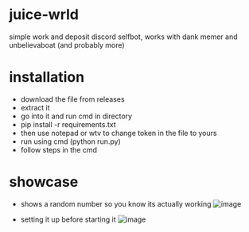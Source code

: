 # juice-wrld
simple work and deposit discord selfbot,
works with dank memer and unbelievaboat (and probably more)


# installation

- download the file from releases
- extract it
- go into it and run cmd in directory
- pip install -r requirements.txt
- then use notepad or wtv to change token in the file to yours
- run using cmd (python run.py)
- follow steps in the cmd

# showcase

- shows a random number so you know its actually working
![image](https://user-images.githubusercontent.com/81716228/181433304-83afd2c1-3222-42ab-990d-f4d468cc4837.png)

- setting it up before starting it 
![image](https://user-images.githubusercontent.com/81716228/181433445-f775c445-cd3f-43f8-ba4e-7b3fed1872c3.png)

